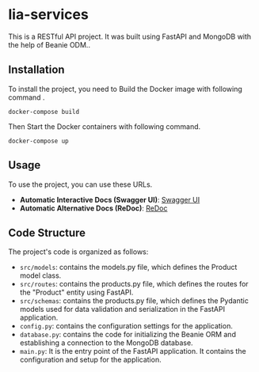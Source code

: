 # lia-services

This is a RESTful API project. It was built using FastAPI and MongoDB with the help of Beanie ODM..

## Installation

To install the project, you need to Build the Docker image with following command .
```docker
docker-compose build
```
Then Start the Docker containers with following command.
```docker
docker-compose up
```

## Usage

To use the project, you can use these URLs.
- **Automatic Interactive Docs (Swagger UI)**: [Swagger UI](http://0.0.0.0:8000/docs)
- **Automatic Alternative Docs (ReDoc)**: [ReDoc](http://0.0.0.0:8000/redoc)


## Code Structure

The project's code is organized as follows:

- `src/models`: contains the models.py file, which defines the Product model class.
- `src/routes`: contains the products.py file, which defines the routes for the "Product" entity using FastAPI.
- `src/schemas`: contains the products.py file, which defines the Pydantic models used for data validation and serialization in the FastAPI application.
- `config.py`: contains the configuration settings for the application.
- `database.py`: contains the code for initializing the Beanie ORM and establishing a connection to the MongoDB database.
- `main.py`: It is the entry point of the FastAPI application. It contains the configuration and setup for the application.



